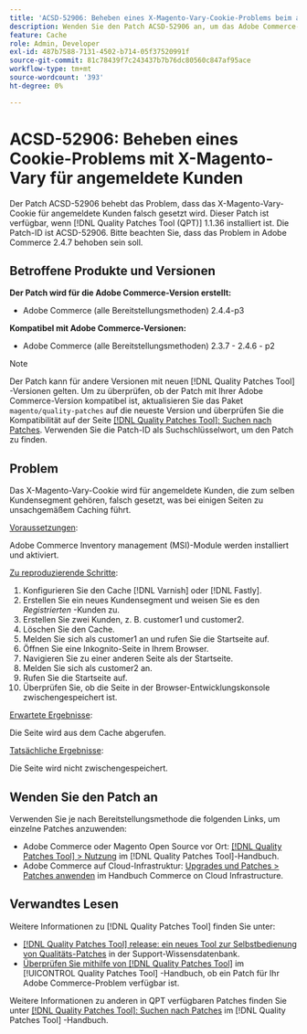 ```yaml
---
title: 'ACSD-52906: Beheben eines X-Magento-Vary-Cookie-Problems beim angemeldeten Kunden-Caching'
description: Wenden Sie den Patch ACSD-52906 an, um das Adobe Commerce-Problem zu beheben, bei dem das X-Magento-Vary-Cookie für angemeldete Kunden falsch gesetzt wurde.
feature: Cache
role: Admin, Developer
exl-id: 487b7588-7131-4502-b714-05f37520991f
source-git-commit: 81c78439f7c243437b7b76dc80560c847af95ace
workflow-type: tm+mt
source-wordcount: '393'
ht-degree: 0%

---
```


# ACSD-52906: Beheben eines Cookie-Problems mit X-Magento-Vary für angemeldete Kunden

Der Patch ACSD-52906 behebt das Problem, dass das X-Magento-Vary-Cookie für angemeldete Kunden falsch gesetzt wird. Dieser Patch ist verfügbar, wenn [!DNL Quality Patches Tool (QPT)] 1.1.36 installiert ist. Die Patch-ID ist ACSD-52906. Bitte beachten Sie, dass das Problem in Adobe Commerce 2.4.7 behoben sein soll.

## Betroffene Produkte und Versionen

**Der Patch wird für die Adobe Commerce-Version erstellt:**

* Adobe Commerce (alle Bereitstellungsmethoden) 2.4.4-p3

**Kompatibel mit Adobe Commerce-Versionen:**

* Adobe Commerce (alle Bereitstellungsmethoden) 2.3.7 - 2.4.6 - p2

>[!NOTE]
>
>Der Patch kann für andere Versionen mit neuen [!DNL Quality Patches Tool] -Versionen gelten. Um zu überprüfen, ob der Patch mit Ihrer Adobe Commerce-Version kompatibel ist, aktualisieren Sie das Paket `magento/quality-patches` auf die neueste Version und überprüfen Sie die Kompatibilität auf der Seite [[!DNL Quality Patches Tool]: Suchen nach Patches](https://experienceleague.adobe.com/tools/commerce-quality-patches/index.html). Verwenden Sie die Patch-ID als Suchschlüsselwort, um den Patch zu finden.

## Problem

Das X-Magento-Vary-Cookie wird für angemeldete Kunden, die zum selben Kundensegment gehören, falsch gesetzt, was bei einigen Seiten zu unsachgemäßem Caching führt.

<u>Voraussetzungen</u>:

Adobe Commerce Inventory management (MSI)-Module werden installiert und aktiviert.

<u>Zu reproduzierende Schritte</u>:

1. Konfigurieren Sie den Cache [!DNL Varnish] oder [!DNL Fastly].
1. Erstellen Sie ein neues Kundensegment und weisen Sie es den *Registrierten* -Kunden zu.
1. Erstellen Sie zwei Kunden, z. B. customer1 und customer2.
1. Löschen Sie den Cache.
1. Melden Sie sich als customer1 an und rufen Sie die Startseite auf.
1. Öffnen Sie eine Inkognito-Seite in Ihrem Browser.
1. Navigieren Sie zu einer anderen Seite als der Startseite.
1. Melden Sie sich als customer2 an.
1. Rufen Sie die Startseite auf.
1. Überprüfen Sie, ob die Seite in der Browser-Entwicklungskonsole zwischengespeichert ist.

<u>Erwartete Ergebnisse</u>:

Die Seite wird aus dem Cache abgerufen.

<u>Tatsächliche Ergebnisse</u>:

Die Seite wird nicht zwischengespeichert.

## Wenden Sie den Patch an

Verwenden Sie je nach Bereitstellungsmethode die folgenden Links, um einzelne Patches anzuwenden:

* Adobe Commerce oder Magento Open Source vor Ort: [[!DNL Quality Patches Tool] > Nutzung](/help/tools/quality-patches-tool/usage.md) im [!DNL Quality Patches Tool]-Handbuch.
* Adobe Commerce auf Cloud-Infrastruktur: [Upgrades und Patches > Patches anwenden](https://experienceleague.adobe.com/docs/commerce-cloud-service/user-guide/develop/upgrade/apply-patches.html) im Handbuch Commerce on Cloud Infrastructure.

## Verwandtes Lesen

Weitere Informationen zu [!DNL Quality Patches Tool] finden Sie unter:

* [[!DNL Quality Patches Tool] release: ein neues Tool zur Selbstbedienung von Qualitäts-Patches](https://experienceleague.adobe.com/en/docs/commerce-knowledge-base/kb/announcements/commerce-announcements/magento-quality-patches-released-new-tool-to-self-serve-quality-patches) in der Support-Wissensdatenbank.
* [Überprüfen Sie mithilfe von  [!DNL Quality Patches Tool]](/help/tools/quality-patches-tool/patches-available-in-qpt/check-patch-for-magento-issue-with-magento-quality-patches.md) im [!UICONTROL Quality Patches Tool] -Handbuch, ob ein Patch für Ihr Adobe Commerce-Problem verfügbar ist.


Weitere Informationen zu anderen in QPT verfügbaren Patches finden Sie unter [[!DNL Quality Patches Tool]: Suchen nach Patches](https://experienceleague.adobe.com/tools/commerce-quality-patches/index.html) im [!DNL Quality Patches Tool] -Handbuch.
